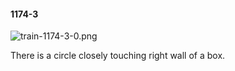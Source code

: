 #### 1174-3
![train-1174-3-0.png](https://github.com/lil-lab/nlvr/raw/master/nlvr/train/images/55/train-1174-3-0.png "train-1174-3-0.png")

There is a circle closely touching right wall of a box.